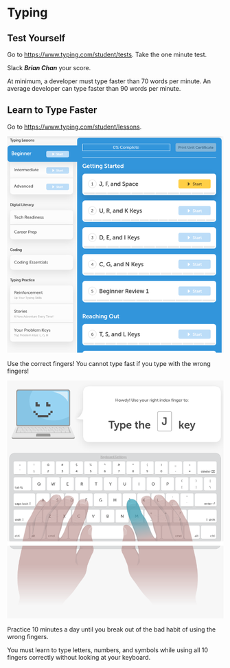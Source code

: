 # Typing

## Test Yourself

Go to https://www.typing.com/student/tests. Take the one minute test.

Slack ***Brian Chan*** your score.

At minimum, a developer must type faster than 70 words per minute. An average developer can type faster than 90 words per minute.

## Learn to Type Faster

Go to https://www.typing.com/student/lessons.

![](images/01.png)

Use the correct fingers! You cannot type fast if you type with the wrong fingers!

![](images/02.png)

Practice 10 minutes a day until you break out of the bad habit of using the wrong fingers.

You must learn to type letters, numbers, and symbols while using all 10 fingers correctly without looking at your keyboard.